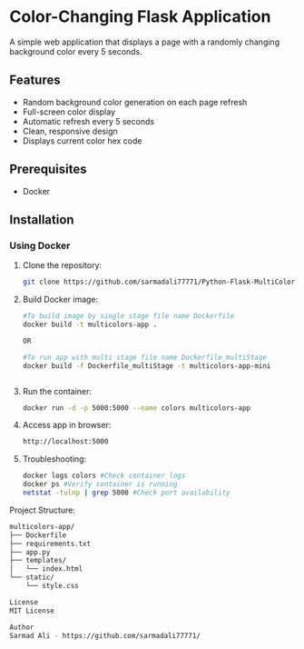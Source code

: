 # Color-Changing Flask Application

A simple web application that displays a page with a randomly changing background color every 5 seconds.

## Features

- Random background color generation on each page refresh
- Full-screen color display
- Automatic refresh every 5 seconds
- Clean, responsive design
- Displays current color hex code

## Prerequisites

- Docker

## Installation

### Using Docker

1. Clone the repository:
   ```bash
   git clone https://github.com/sarmadali77771/Python-Flask-MultiColors-App.git

2. Build Docker image:
   ```bash
   #To build image by single stage file name Dockerfile 
   docker build -t multicolors-app .

   OR

   #To run app with multi stage file name Dockerfile_multiStage
   docker build -f Dockerfile_multiStage -t multicolors-app-mini

   

3. Run the container:
   ```bash
   docker run -d -p 5000:5000 --name colors multicolors-app

3. Access app in browser:
   ```bash
   http://localhost:5000

4. Troubleshooting:
   ```bash
   docker logs colors #Check container logs
   docker ps #Verify container is running
   netstat -tulnp | grep 5000 #Check port availability

Project Structure:
   ```bash
   multicolors-app/
   ├── Dockerfile
   ├── requirements.txt
   ├── app.py
   ├── templates/
   │   └── index.html
   └── static/
       └── style.css

License
MIT License

Author
Sarmad Ali - https://github.com/sarmadali77771/

  
